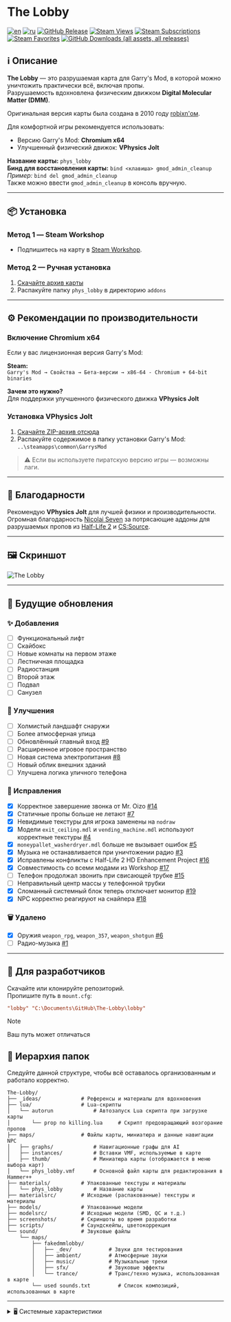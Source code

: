 
# The Lobby

[![en][lang_en]](README.md)
[![ru][lang_ru]](README-RU.md)
[![GitHub Release][version_map]][latest_release]
[![Steam Views][steamviews]][steam_workshop]
[![Steam Subscriptions][steamsub]][steam_workshop]
[![Steam Favorites][steamfav]][steam_workshop]
[![GitHub Downloads (all assets, all releases)][downloads]][all_releases]

## ℹ️ Описание

**The Lobby** — это разрушаемая карта для Garry's Mod, в которой можно уничтожить практически всё, включая пропы.  
Разрушаемость вдохновлена физическим движком **Digital Molecular Matter (DMM)**.

Оригинальная версия карты была создана в 2010 году [robixn'ом][robixn_showcase_physlobby].

Для комфортной игры рекомендуется использовать:
- Версию Garry's Mod: **Chromium x64**
- Улучшенный физический движок: **VPhysics Jolt**

**Название карты:** `phys_lobby`  
**Бинд для восстановления карты:** `bind <клавиша> gmod_admin_cleanup`  
*Пример:* `bind del gmod_admin_cleanup`  
Также можно ввести `gmod_admin_cleanup` в консоль вручную.

---

## 📦 Установка

### Метод 1 — Steam Workshop

- Подпишитесь на карту в [Steam Workshop][steam_workshop].

### Метод 2 — Ручная установка

1. [Скачайте архив карты][download_latest_map]
2. Распакуйте папку `phys_lobby` в директорию `addons`

---

## ⚙️ Рекомендации по производительности

### Включение Chromium x64

Если у вас лицензионная версия Garry's Mod:

**Steam:**  
`Garry's Mod → Свойства → Бета-версии → x86-64 - Chromium + 64-bit binaries`

**Зачем это нужно?**  
Для поддержки улучшенного физического движка **VPhysics Jolt**

### Установка VPhysics Jolt

1. [Скачайте ZIP-архив отсюда][vphysics_gmod_build]
2. Распакуйте содержимое в папку установки Garry's Mod:  
   `..\steamapps\common\GarrysMod`

> ⚠️ Если вы используете пиратскую версию игры — возможны лаги.

---

## 🙏 Благодарности

Рекомендую **VPhysics Jolt** для лучшей физики и производительности.  
Огромная благодарность [Nicolai Seven][author_nicolai] за потрясающие аддоны для разрушаемых пропов из [Half-Life 2][author_nicolai_hl2] и [CS:Source][author_nicolai_css].

---

## 🖼️ Скриншот

![The Lobby][phys_lobby_compare]

---

## 📝 Будущие обновления

### ✨ Добавления

- [ ] Функциональный лифт  
- [ ] Скайбокс  
- [ ] Новые комнаты на первом этаже  
- [ ] Лестничная площадка  
- [ ] Радиостанция  
- [ ] Второй этаж  
- [ ] Подвал  
- [ ] Санузел  

### 🔧 Улучшения

- [ ] Холмистый ландшафт снаружи  
- [ ] Более атмосферная улица  
- [ ] Обновлённый главный вход [#9]  
- [ ] Расширенное игровое пространство  
- [ ] Новая система электропитания [#8]  
- [ ] Новый облик внешних зданий  
- [ ] Улучшена логика уличного телефона  

### 🐛 Исправления

- [x] Корректное завершение звонка от Mr. Oizo [#14]  
- [x] Статичные пропы больше не летают [#7]  
- [x] Невидимые текстуры для игрока заменены на `nodraw`  
- [x] Модели `exit_ceiling.mdl` и `vending_machine.mdl` используют корректные текстуры [#4]  
- [x] `moneypallet_washerdryer.mdl` больше не вызывает ошибок [#5]  
- [x] Музыка не останавливается при уничтожении радио [#3]  
- [x] Исправлены конфликты с Half-Life 2 HD Enhancement Project [#16]  
- [x] Совместимость со всеми модами из Workshop [#17]  
- [ ] Телефон продолжал звонить при свисающей трубке [#15]  
- [ ] Неправильный центр массы у телефонной трубки  
- [x] Сломанный системный блок теперь отключает монитор [#19]  
- [x] NPC корректно реагируют на снайпера [#18]  

### 🗑️ Удалено

- [x] Оружия `weapon_rpg`, `weapon_357`, `weapon_shotgun` [#6]  
- [ ] Радио-музыка [#1]  

---

## 🔧 Для разработчиков

Скачайте или клонируйте репозиторий.  
Пропишите путь в `mount.cfg`:

```cfg
"lobby" "C:\Documents\GitHub\The-Lobby\lobby"
```

> [!NOTE]
> Ваш путь может отличаться

## 📂 Иерархия папок

Следуйте данной структуре, чтобы всё оставалось организованным и работало корректно.

```
The-Lobby/
├── _ideas/             # Референсы и материалы для вдохновения
├── lua/                # Lua-скрипты
│   └── autorun             # Автозапуск Lua скрипта при загрузке карты
│       └── prop no killing.lua     # Скрипт предовращающий возгорание пропов
├── maps/               # Файлы карты, миниатюра и данные навигации NPC
│   ├── graphs/             # Навигационные графы для AI
│   ├── instances/          # Вставки VMF, используемые в карте
│   ├── thumb/              # Миниатюра карты (отображается в меню выбора карт)
│   └── phys_lobby.vmf      # Основной файл карты для редактирования в Hammer++
├── materials/          # Упакованные текстуры и материалы
│   └── phys_lobby          # Название карты
├── materialsrc/        # Исходные (распакованные) текстуры и материалы
├── models/             # Упакованные модели
├── modelsrc/           # Исходные модели (SMD, QC и т.д.)
├── screenshots/        # Скриншоты во время разработки
├── scripts/            # Саундскейпы, цветокоррекция
└── sound/              # Звуковые файлы
    └── maps/
        ├── fakedmmlobby/
        │   ├── _dev/            # Звуки для тестирования
        │   ├── ambient/         # Атмосферные звуки
        │   ├── music/           # Музыкальные треки
        │   ├── sfx/             # Звуковые эффекты
        │   └── trance/          # Транс/техно музыка, использованная в карте
        └── used sounds.txt         # Список композиций, использованных в карте
```

---

<details>
<summary>🖥️ Системные характеристики</summary>
29 октября 2023 — была приобретена GTX 1660 Super 6GB за 3200 лей
</details>

<!-- shields.io -->
[lang_en]: https://img.shields.io/badge/lang-English%20%F0%9F%87%AC%F0%9F%87%A7-white
[lang_ru]: https://img.shields.io/badge/%D1%8F%D0%B7%D1%8B%D0%BA-%D0%A0%D1%83%D1%81%D1%81%D0%BA%D0%B8%D0%B9%20%F0%9F%87%B7%F0%9F%87%BA-white
[latest_release]: https://github.com/boxden/The-Lobby/releases/tag/v1.0.1
[all_releases]: https://github.com/boxden/The-Lobby/releases
[version_map]: https://img.shields.io/github/v/release/boxden/The-Lobby
[steamviews]: https://img.shields.io/steam/views/2886996246
[steamsub]: https://img.shields.io/steam/subscriptions/2886996246
[steamfav]: https://img.shields.io/steam/favorites/2886996246
[downloads]: https://img.shields.io/github/downloads/boxden/The-Lobby/total

<!-- Links -->
[robixn_showcase_physlobby]: https://www.youtube.com/watch?v=N7MYttLnHpA
[steam_workshop]: https://steamcommunity.com/sharedfiles/filedetails/?id=2886996246
[phys_lobby_compare]: https://all-mods.ru/wp-content/uploads/2022/11/phys_lobby.gif
[vphysics_gmod_build]: https://github.com/misyltoad/VPhysics-Jolt/releases/download/0.20/vphysics_jolt_0.20_gmod_win64.zip
[download_latest_map]: https://github.com/boxden/The-Lobby/releases/download/v1.0.1/the_lobby_2886996246.7z
[author_nicolai]: https://steamcommunity.com/id/nicolai_seven
[author_nicolai_hl2]: https://steamcommunity.com/sharedfiles/filedetails/?id=767948098
[author_nicolai_css]: https://steamcommunity.com/sharedfiles/filedetails/?id=2701419409

<!-- Issues -->
[#1]: https://github.com/boxden/The-Lobby/issues/1
[#3]: https://github.com/boxden/The-Lobby/issues/3
[#4]: https://github.com/boxden/The-Lobby/issues/4
[#5]: https://github.com/boxden/The-Lobby/issues/5
[#6]: https://github.com/boxden/The-Lobby/issues/6
[#7]: https://github.com/boxden/The-Lobby/issues/7
[#8]: https://github.com/boxden/The-Lobby/issues/8
[#9]: https://github.com/boxden/The-Lobby/issues/9
[#14]: https://github.com/boxden/The-Lobby/issues/14
[#15]: https://github.com/boxden/The-Lobby/issues/15
[#16]: https://github.com/boxden/The-Lobby/issues/16
[#17]: https://github.com/boxden/The-Lobby/issues/17
[#18]: https://github.com/boxden/The-Lobby/issues/18
[#19]: https://github.com/boxden/The-Lobby/issues/19
